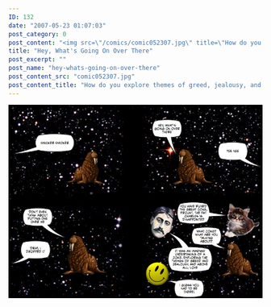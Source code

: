 ```yaml
---
ID: 132
date: "2007-05-23 01:07:03"
post_category: 0
post_content: "<img src=\"/comics/comic052307.jpg\" title=\"How do you explore themes of greed, jealousy, and love, in the format of a joke? What did Proust drop? Will the walrus ever find true love? Stay tuned for next week's episode!\" />"
title: "Hey, What's Going On Over There"
post_excerpt: ""
post_name: "hey-whats-going-on-over-there"
post_content_src: "comic052307.jpg"
post_content_title: "How do you explore themes of greed, jealousy, and love, in the format of a joke? What did Proust drop? Will the walrus ever find true love? Stay tuned for next week's episode!"
---
```



[![How do you explore themes of greed, jealousy, and love, in the format of a joke? What did Proust drop? Will the walrus ever find true love? Stay tuned for next week's episode!](/comics-hi-res/comic052307.jpg)](/comics-hi-res/comic052307.jpg)
